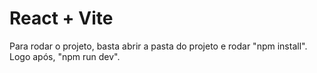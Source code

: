 # React + Vite

Para rodar o projeto, basta abrir a pasta do projeto e rodar "npm install".
Logo após, "npm run dev".

